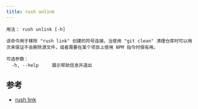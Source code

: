 ```yaml
---
title: rush unlink
---
```


```
用法： rush unlink [-h]

该命令用于移除 "rush link" 创建的符号连接。当使用 "git clean" 清理仓库时可以用次来保证不会删除源文件，或者需要在某个项目上使用 NPM 指令时很有用。

可选参数：
  -h, --help     展示帮助信息并退出
```

## 参考

- [rush link](../commands/rush_link.md)
